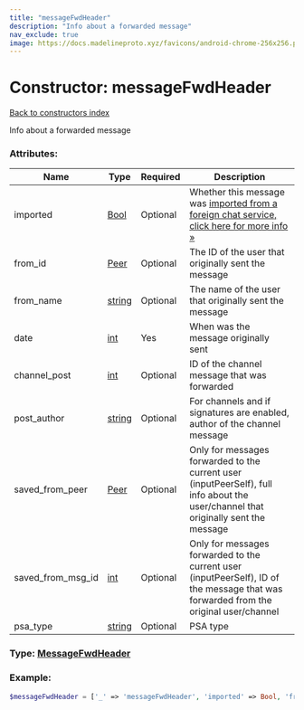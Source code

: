 ```yaml
---
title: "messageFwdHeader"
description: "Info about a forwarded message"
nav_exclude: true
image: https://docs.madelineproto.xyz/favicons/android-chrome-256x256.png
---
```

# Constructor: messageFwdHeader  
[Back to constructors index](/API_docs/constructors/index.html)



Info about a forwarded message

### Attributes:

| Name     |    Type       | Required | Description |
|----------|---------------|----------|-------------|
|imported|[Bool](/API_docs/types/Bool.html) | Optional|Whether this message was [imported from a foreign chat service, click here for more info »](https://core.telegram.org/api/import)|
|from\_id|[Peer](/API_docs/types/Peer.html) | Optional|The ID of the user that originally sent the message|
|from\_name|[string](/API_docs/types/string.html) | Optional|The name of the user that originally sent the message|
|date|[int](/API_docs/types/int.html) | Yes|When was the message originally sent|
|channel\_post|[int](/API_docs/types/int.html) | Optional|ID of the channel message that was forwarded|
|post\_author|[string](/API_docs/types/string.html) | Optional|For channels and if signatures are enabled, author of the channel message|
|saved\_from\_peer|[Peer](/API_docs/types/Peer.html) | Optional|Only for messages forwarded to the current user (inputPeerSelf), full info about the user/channel that originally sent the message|
|saved\_from\_msg\_id|[int](/API_docs/types/int.html) | Optional|Only for messages forwarded to the current user (inputPeerSelf), ID of the message that was forwarded from the original user/channel|
|psa\_type|[string](/API_docs/types/string.html) | Optional|PSA type|



### Type: [MessageFwdHeader](/API_docs/types/MessageFwdHeader.html)


### Example:

```php
$messageFwdHeader = ['_' => 'messageFwdHeader', 'imported' => Bool, 'from_id' => Peer, 'from_name' => 'string', 'date' => int, 'channel_post' => int, 'post_author' => 'string', 'saved_from_peer' => Peer, 'saved_from_msg_id' => int, 'psa_type' => 'string'];
```  
